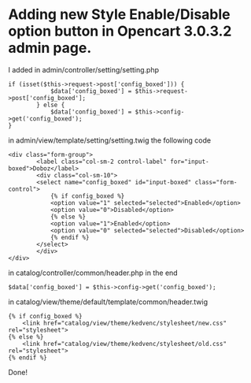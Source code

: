 # Adding new Style Enable/Disable option button in Opencart 3.0.3.2 admin page.


I added in admin/controller/setting/setting.php

```
if (isset($this->request->post['config_boxed'])) {
			$data['config_boxed'] = $this->request->post['config_boxed'];
		} else {
			$data['config_boxed'] = $this->config->get('config_boxed');
}
```

in admin/view/template/setting/setting.twig the following code

```
<div class="form-group">
        <label class="col-sm-2 control-label" for="input-boxed">Doboz</label>
        <div class="col-sm-10">
        <select name="config_boxed" id="input-boxed" class="form-control">
            {% if config_boxed %}
            <option value="1" selected="selected">Enabled</option>
            <option value="0">Disabled</option>
            {% else %}
            <option value="1">Enabled</option>
            <option value="0" selected="selected">Disabled</option>
            {% endif %}
        </select>
        </div>
</div> 
```

in catalog/controller/common/header.php in the end

```
$data['config_boxed'] = $this->config->get('config_boxed');
```

in catalog/view/theme/default/template/common/header.twig 

```
{% if config_boxed %} 
	<link href="catalog/view/theme/kedvenc/stylesheet/new.css" rel="stylesheet">
{% else %} 
	<link href="catalog/view/theme/kedvenc/stylesheet/old.css" rel="stylesheet">
{% endif %}
```

Done!